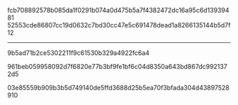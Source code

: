 fcb708892578b085da1f0291b074a0d475b5a7f4382472dc16a95c6d13939481
52553cde86807cc19d0632c7bd30cc47e5c691478dead1a8266135144b5d7f12


---

9b5ad71b2ce5302211f9c61530b329a4922fc6a4


961beb059958092d7f6820e77b3bf9fe1bf6c04d8350a643bd867dc9921372d5

03e85559b909b3b5d749140de5ffd3688d25b5ea70f3bfada304d43897528910
